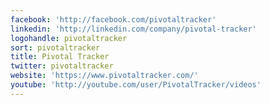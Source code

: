 ```yaml
---
facebook: 'http://facebook.com/pivotaltracker'
linkedin: 'http://linkedin.com/company/pivotal-tracker'
logohandle: pivotaltracker
sort: pivotaltracker
title: Pivotal Tracker
twitter: pivotaltracker
website: 'https://www.pivotaltracker.com/'
youtube: 'http://youtube.com/user/PivotalTracker/videos'
---
```

